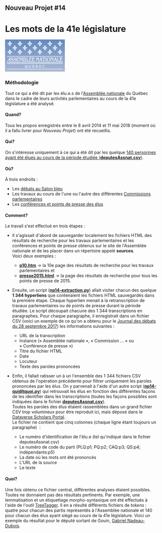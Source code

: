 ## Nouveau Projet #14
# Les mots de la 41e législature
![](assnat.png)
### Méthodologie

Tout ce qui a été dit par les élu.e.s de l'[Assemblée nationale](http://www.assnat.qc.ca/fr/index.html) du Québec dans le cadre de leurs activités parlementaires au cours de la 41e législature a été analysé.

#### Quand?
Tous les propos enregistrés entre le 8 avril 2014 et 11 mai 2018 (moment où il a fallu livrer pour *Nouveau Projet*) ont été recueillis.

#### Qui?
On s'intéresse uniquement à ce qui a été dit par les quelque [140 personnes ayant été élues au cours de la période étudiée (**deputesAssnat.csv**)](deputesAssnat.csv).

#### Où?
À trois endroits&nbsp;:
* Les [débats au Salon bleu](http://www.assnat.qc.ca/fr/travaux-parlementaires/assemblee-nationale/41-1/index.html)
* Les travaux au cours de l'une ou l'autre des différentes [Commissions parlementaires](http://www.assnat.qc.ca/fr/travaux-parlementaires/commissions/index.html)
* Les [conférences et points de presse des élus](http://www.assnat.qc.ca/fr/actualites-salle-presse/conferences-points-presse/index.html)

#### Comment?
Le travail s'est effectué en trois étapes&nbsp;:

* Il s'agissait d'abord de sauvegarder localement les fichiers HTML des résultats de recherche pour les travaux parlementaires et les conférences et points de presse obtenus sur le site de l'Assemblée nationale et de les placer dans un répertoire appelé **sources**.
<br>Voici deux exemples&nbsp;:
  * [**p10.htm**](p10.htm) -> la 10e page des résultats de recherche pour les travaux parlementaires et
  * [**presse2015.html**](presse2015.html) -> la page des résultats de recherche pour tous les points de presse de 2015.

* Ensuite, un script ([**np14-extraction.py**](np14-extraction.py)) allait visiter chacun des quelque **1&nbsp;344 hyperliens** que contenaient les fichiers HTML sauvegardés dans la première étape. Chaque hyperlien menait à la retranscription de travaux parlementaires ou de points de presse durant la période étudiée. Le script découpait chacune des 1&nbsp;344 transcriptions en paragraphes. Pour chaque paragraphe, il enregistrait dans un fichier CSV (voici un exemple de ce qu'on a obtenu pour le [Journal des débats du 28 septembre 2017](20170928-assemblee-nationale.csv)) les informations suivantes&nbsp;:
  * URL de la transcription
  * Instance («&nbsp;Assemblée nationale&nbsp;», «&nbsp;Commission&nbsp;...&nbsp;» ou «&nbsp;Conférence de presse&nbsp;»)
  * Titre du fichier HTML
  * Date
  * Locuteur
  * Texte des paroles prononcées

* Enfin, il fallait ratisser un à un l'ensemble des 1&nbsp;344 fichiers CSV obtenus de l'opération précédente pour filtrer uniquement les paroles prononcées par les élus. On y parvenait à l'aide d'un autre script ([**np14-quiditquoi.py**](np14-quiditquoi.py)) qui retrouvait les élus en fonction des différentes façons de les identifier dans les transcriptions (toutes les façons possibles sont indiquées dans le fichier [**deputesAssnat.csv**](deputesAssnat.csv)).<br>
Toutes les paroles des élus étaient rassemblées dans un grand fichier CSV trop volumineux pour être reproduit ici, mais déposé dans le [Dataverse Scholars Portal](https://dataverse.scholarsportal.info/dataverse/assnat-41e-legislature-quebec).<br>
Le fichier ne contient que cinq colonnes (chaque ligne étant toujours un paragraphe) &nbsp;:
  * Le numéro d'identification de l'élu.e (tel qu'indiqué dans le fichier deputesAssnat.csv)
  * Le numéro de code du parti (PLQ:p1; PQ:p2; CAQ:p3; QS:p4; indépendants:p5)
  * La date où les mots ont été prononcés
  * L'URL de la source
  * Le texte

#### Quoi?
Une fois obtenu ce fichier central, différentes analyses étaient possibles. Toutes ne donnaient pas des résultats pertinents.
Par exemple, une lemmatisation et un étiquettage morpho-syntaxique ont été effectués à l'aide de l'outil [TreeTagger](http://www.cis.uni-muenchen.de/~schmid/tools/TreeTagger/). Il en a résulté différents fichiers de *tokens*&nbsp;: quatre pour chacun des partis représentés à l'Assemblée nationale et 140 pour chacun des élus ayant siégé au cours de la 41e législature. Voici un exemple du résultat pour le député sortant de Gouin, [Gabriel Nadeau-Dubois](d092-tokens.csv).
